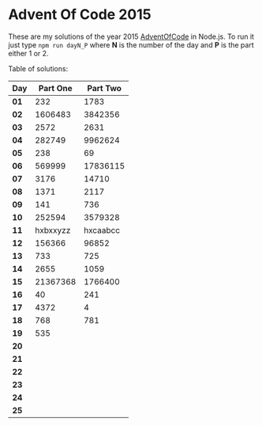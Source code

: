 # Advent Of Code 2015
These are my solutions of the year 2015 [AdventOfCode](https://adventofcode.com/2015) in Node.js.
To run it just type `npm run dayN_P` where **N** is the number of the day and **P** is the part either 1 or 2.

Table of solutions:

| Day    | Part One | Part Two |
|--------|----------|----------|
| **01** | 232      | 1783     |
| **02** | 1606483  | 3842356  |
| **03** | 2572     | 2631     |
| **04** | 282749   | 9962624  |
| **05** | 238      | 69       |
| **06** | 569999   | 17836115 |
| **07** | 3176     | 14710    |
| **08** | 1371     | 2117     |
| **09** | 141      | 736      |
| **10** | 252594   | 3579328  |
| **11** | hxbxxyzz | hxcaabcc |
| **12** | 156366   | 96852    |
| **13** | 733      | 725      |
| **14** | 2655     | 1059     |
| **15** | 21367368 | 1766400  |
| **16** | 40       | 241      |
| **17** | 4372     | 4        |
| **18** | 768      | 781      |
| **19** | 535      |          |
| **20** |          |          |
| **21** |          |          |
| **22** |          |          |
| **23** |          |          |
| **24** |          |          |
| **25** |          |          |
